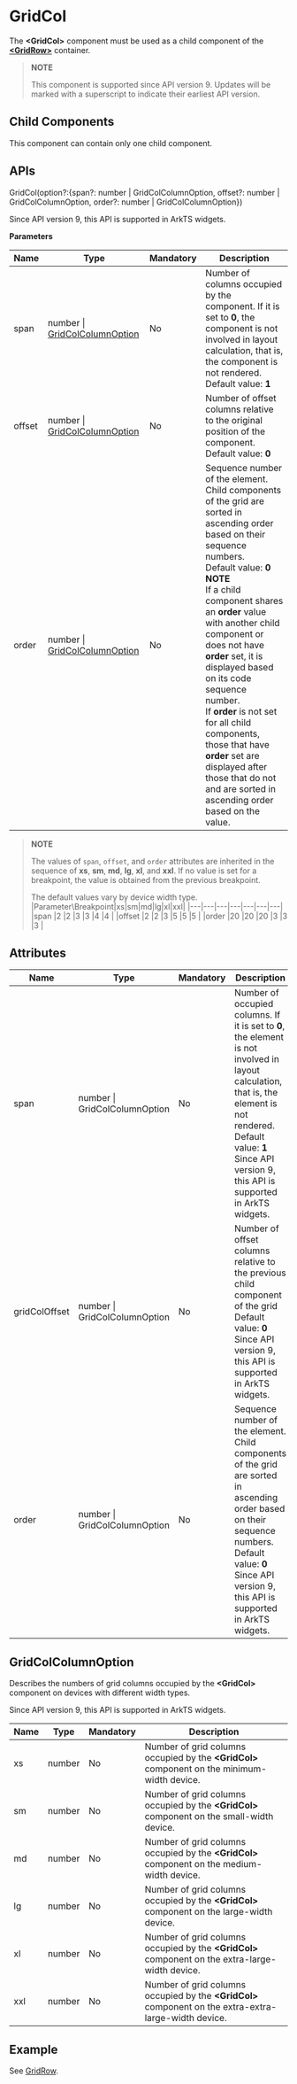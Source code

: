 # GridCol

The **\<GridCol>** component must be used as a child component of the **[\<GridRow>](ts-container-gridrow.md)** container.

>  **NOTE**
>
> This component is supported since API version 9. Updates will be marked with a superscript to indicate their earliest API version. 

## Child Components

This component can contain only one child component.
## APIs

GridCol(option?:{span?: number | GridColColumnOption, offset?: number | GridColColumnOption, order?: number | GridColColumnOption})

Since API version 9, this API is supported in ArkTS widgets.

**Parameters**

| Name| Type                                                 | Mandatory| Description                                                        |
| ------ | ----------------------------------------------------- | ---- | ------------------------------------------------------------ |
| span   | number \| [GridColColumnOption](#gridcolcolumnoption) | No  | Number of columns occupied by the component. If it is set to **0**, the component is not involved in layout calculation, that is, the component is not rendered.<br>Default value: **1**|
| offset | number \| [GridColColumnOption](#gridcolcolumnoption) | No  | Number of offset columns relative to the original position of the component.<br>Default value: **0**          |
| order  | number \| [GridColColumnOption](#gridcolcolumnoption) | No  | Sequence number of the element. Child components of the grid are sorted in ascending order based on their sequence numbers.<br>Default value: **0**<br>**NOTE**<br>If a child component shares an **order** value with another child component or does not have **order** set, it is displayed based on its code sequence number.<br>If **order** is not set for all child components, those that have **order** set are displayed after those that do not and are sorted in ascending order based on the value.|

>  **NOTE**
>
>  The values of `span`, `offset`, and `order` attributes are inherited in the sequence of **xs**, **sm**, **md**, **lg**, **xl**, and **xxl**. If no value is set for a breakpoint, the value is obtained from the previous breakpoint.
>
>  The default values vary by device width type.
>  |Parameter\Breakpoint|xs|sm|md|lg|xl|xxl|
>  |---|---|---|---|---|---|---|
>  |span   |2  |2  |3  |3  |4  |4  |
>  |offset |2  |2  |3  |5  |5  |5  |
>  |order  |20 |20 |20 |3  |3  |3  |

## Attributes

| Name| Type                         | Mandatory| Description                                                        |
| ------ | ----------------------------- | ---- | ------------------------------------------------------------ |
| span   | number \| GridColColumnOption | No  | Number of occupied columns. If it is set to **0**, the element is not involved in layout calculation, that is, the element is not rendered.<br>Default value: **1**<br>Since API version 9, this API is supported in ArkTS widgets.|
| gridColOffset | number \| GridColColumnOption | No  | Number of offset columns relative to the previous child component of the grid<br>Default value: **0**<br>Since API version 9, this API is supported in ArkTS widgets.|
| order  | number \| GridColColumnOption | No  | Sequence number of the element. Child components of the grid are sorted in ascending order based on their sequence numbers.<br>Default value: **0**<br>Since API version 9, this API is supported in ArkTS widgets.|

## GridColColumnOption

Describes the numbers of grid columns occupied by the **\<GridCol>** component on devices with different width types.

Since API version 9, this API is supported in ArkTS widgets.

| Name  | Type  | Mandatory  | Description                                    |
| ----- | ------ | ---- | ---------------------------------------- |
| xs  | number | No   | Number of grid columns occupied by the **\<GridCol>** component on the minimum-width device.   |
| sm  | number | No   | Number of grid columns occupied by the **\<GridCol>** component on the small-width device.     |
| md  | number | No   | Number of grid columns occupied by the **\<GridCol>** component on the medium-width device.   |
| lg  | number | No   | Number of grid columns occupied by the **\<GridCol>** component on the large-width device.     |
| xl  | number | No   | Number of grid columns occupied by the **\<GridCol>** component on the extra-large-width device.   |
| xxl | number | No   | Number of grid columns occupied by the **\<GridCol>** component on the extra-extra-large-width device.   |

## Example
See [GridRow](ts-container-gridrow.md#example).
